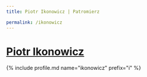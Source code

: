 ```yaml
---
title: Piotr Ikonowicz | Patromierz

permalink: /ikonowicz
---
```


# [Piotr Ikonowicz](https://patronite.pl/ikonowicz)

{% include profile.md name="ikonowicz" prefix="i" %}

